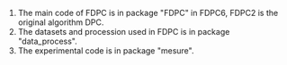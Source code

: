 1. The main code of FDPC is in package "FDPC" in FDPC6, FDPC2 is the original algorithm DPC.
2. The datasets and procession used in FDPC is in package "data_process".
3. The experimental code is in package "mesure".
